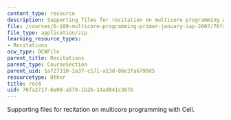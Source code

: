 ```yaml
---
content_type: resource
description: Supporting files for recitation on multicore programming with Cell.
file: /courses/6-189-multicore-programming-primer-january-iap-2007/76fa27176e00a5781b2b14ad841c367b_rec4.zip
file_type: application/zip
learning_resource_types:
- Recitations
ocw_type: OCWFile
parent_title: Recitations
parent_type: CourseSection
parent_uid: 1a727310-1a37-c171-a13d-06e2fa6799d5
resourcetype: Other
title: rec4
uid: 76fa2717-6e00-a578-1b2b-14ad841c367b
---
```

Supporting files for recitation on multicore programming with Cell.

